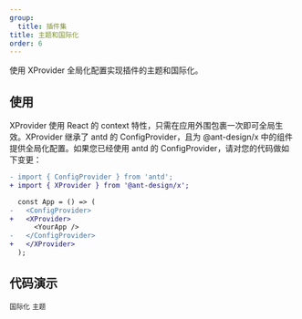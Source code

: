 ```yaml
---
group:
  title: 插件集
title: 主题和国际化
order: 6
---
```


使用 XProvider 全局化配置实现插件的主题和国际化。

## 使用

XProvider 使用 React 的 context 特性，只需在应用外围包裹一次即可全局生效。XProvider 继承了 antd 的 ConfigProvider，且为 @ant-design/x 中的组件提供全局化配置。如果您已经使用 antd 的 ConfigProvider，请对您的代码做如下变更：

```diff
- import { ConfigProvider } from 'antd';
+ import { XProvider } from '@ant-design/x';

  const App = () => (
-   <ConfigProvider>
+   <XProvider>
      <YourApp />
-   </ConfigProvider>
+   </XProvider>
  );
```

## 代码演示

<!-- prettier-ignore -->
<code src="./demo/xprovider/locale.tsx">国际化</code>
<code src="./demo/xprovider/theme.tsx">主题</code>
